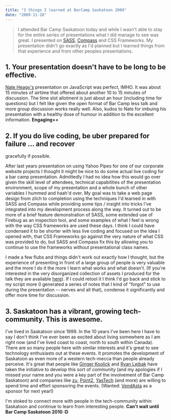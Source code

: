 ```yaml
---
title: "3 things I learned at BarCamp Saskatoon 2009"
date: "2009-11-28"
---
```


> I attended Bar Camp Saskatoon today and while I wasn't able to stay for the
entire series of presentations what I did manage to see was great. I presented
on [SASS](https://www.sass-lang.com), [Compass](https://www.compass-style.org) and
CSS Frameworks. My presentation didn't go exactly as I'd planned but I learned
things from that experience and from other peoples presentations.

## 1. Your presentation doesn't have to be long to be effective.

[Nate Heagy's](https://twitter.com/nheagy) presentation on JavaScript was
perfect, IMHO. It was about 15 minutes of airtime that offered about another 10
to 15 minutes of discussion. The time slot allotment is just about an hour
(including time for questions) but I felt like given the open format of Bar Camp
less talk and more group discussion works really well. Also, kudos to Nate for
imbuing his presentation with a healthy dose of humour in addition to the
excellent information. **Engaging++**

## 2. If you do live coding, be uber prepared for failure ... and recover
gracefully if possible.

After last years presentation on using Yahoo Pipes for one of our corporate
website projects I thought it might be nice to do some actual live coding for a
bar camp presentation. Admittedly I had no idea how this would go over given the
skill level of attendees, technical capabilities of the presentation
environment, scope of my presentation and a whole bunch of other variables I
hummed and haah'd over. My goal was to take a web page design from zilch to
completion using the techniques I'd learned in with SASS and Compass while
providing some tips / insight into tricks I've integrated into my development
process along the way. It turned out to be more of a brief feature demonstration
of SASS, some extended use of Firebug as an inspection tool, and some examples
of what I feel is wrong with the way CSS frameworks are used these days. I think
I could have condensed it to be shorter with less live coding and focused on the
idea I opened with, that CSS Frameworks go against the very nature of what CSS
was provided to do, but SASS and Compass fix this by allowing you to continue to
use the frameworks without presentational class names.

I made a few flubs and things didn't work out exactly how I thought, but the
experience of presenting in front of a large group of people is very valuable
and the more I do it the more I learn what works and what doesn't. (If you're
interested in the very disorganized collection of assets I produced for the talk
they are available [here](https://bit.ly/6PsWqr)). If I could retool it I think
I'd go back and stick to my script more (I generated a series of notes that I
kind of "forgot" to use during the presentation -- nerves and all that),
condense it significantly and offer more time for discussion.

## 3. Saskatoon has a vibrant, growing tech-community. This is awesome.

I've lived in Saskatoon since 1999. In the 10 years I've been here I have to say
I don't think I've ever been as excited about living somewhere as I am right now
(and I've lived coast to coast, north to south within Canada). There are so many
people here with similar interests and it's great to see technology enthusiasts
out at these events. It promotes the development of Saskatoon as even more of a
western tech-mecca than people already perceive. It's great that people like
[Ginger Koolick](https://twitter.com/gingerk) and [Ryan
Lejbak](https://twitter.com/ryanlejbak) have taken the initiative to develop this
sort of community (and my apologies if I missed your name and you were a key
part of the involvement of Bar Camp Saskatoon) and companies like
[zu](https://www.zu.com), [Point2](https://www.point2.com), [YasTech](https://www.yastech.ca)
(and more) are willing to spend time and effort sponsoring the events. (Wanted:
[VendAsta](https://www.vendasta.com) as a sponsor for next year!)

I'm stoked to connect more with people in the tech-community within Saskatoon
and continue to learn from interesting people. **Can't wait until Bar Camp
Saskatoon 2010 :D**

